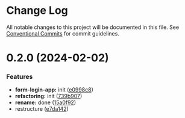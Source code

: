 # Change Log

All notable changes to this project will be documented in this file.
See [Conventional Commits](https://conventionalcommits.org) for commit guidelines.

# 0.2.0 (2024-02-02)

### Features

-   **form-login-app:** init ([e0998c8](https://github.com/paulAlexSerban/wbk--reactjs-playground--typescript/commit/e0998c89b4a38ad02c5297fc4cee2548c2cdb385))
-   **refactoring:** init ([739b907](https://github.com/paulAlexSerban/wbk--reactjs-playground--typescript/commit/739b9078aa89501f101b009f87f09b49054815c0))
-   **rename:** done ([15a0f92](https://github.com/paulAlexSerban/wbk--reactjs-playground--typescript/commit/15a0f92f47690da6021269d43d7489cb72cdc514))
-   restructure ([e7da142](https://github.com/paulAlexSerban/wbk--reactjs-playground--typescript/commit/e7da1422fa1001435ee4f7e086684e2ce2a65276))
